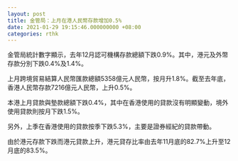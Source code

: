 ```yaml
---
layout: post
title: 金管局：上月在港人民幣存款增加0.5%
date: 2021-01-29 19:15:46.000000000 +08:00
categories: rthk
---
```


金管局統計數字顯示，去年12月認可機構存款總額下跌0.9%。其中，港元及外幣存款分別下跌0.4%及1.4%。

上月跨境貿易結算人民幣匯款總額5358億元人民幣，按月升1.8%。截至去年底，香港人民幣存款7216億元人民幣，上升0.5%。

本港上月貸款與墊款總額下跌0.4%，其中在香港使用的貸款沒有明顯變動，境外使用貸款則按月下跌1.5%。

另外，上季在香港使用的貸款按季下跌5.3%，主要是證券經紀的貸款帶動。

由於港元存款下跌而港元貸款上升，港元貸存比率由去年11月底的82.7%上升至12月底的83.5%。

